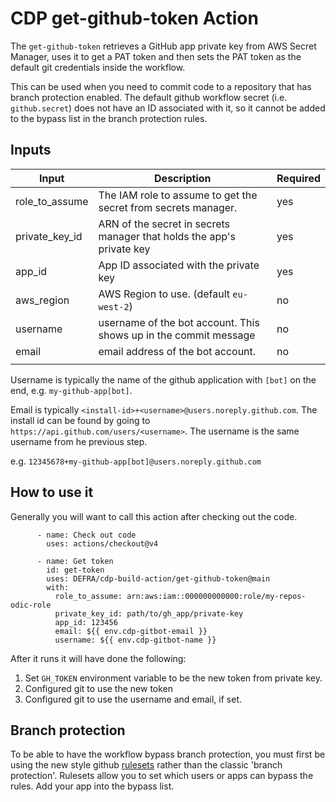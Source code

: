 # CDP get-github-token Action

The `get-github-token` retrieves a GitHub app private key from AWS Secret Manager, uses it to get a PAT token and then sets the PAT token as the default git credentials inside the workflow.

This can be used when you need to commit code to a repository that has branch protection enabled.
The default github workflow secret (i.e. `github.secret`) does not have an ID associated with it, so it cannot be added to the bypass list in the branch protection rules.

## Inputs

| Input          | Description                                                           | Required |
|----------------|-----------------------------------------------------------------------|----------|
| role_to_assume | The IAM role to assume to get the secret from secrets manager.        | yes      |
| private_key_id | ARN of the secret in secrets manager that holds the app's private key | yes      |
| app_id         | App ID associated with the private key                                | yes      |
| aws_region     | AWS Region to use. (default `eu-west-2`)                              | no       |
| username       | username of the bot account. This shows up in the commit message      | no       |
| email          | email address of the bot account.                                     | no       |
|                |                                                                       |          |

Username is typically the name of the github application with `[bot]` on the end, e.g. `my-github-app[bot]`.

Email is typically `<install-id>+<username>@users.noreply.github.com`. 
The install id can be found by going to `https://api.github.com/users/<username>`. 
The username is the same username from he previous step.

e.g. `12345678+my-github-app[bot]@users.noreply.github.com`

## How to use it

Generally you will want to call this action after checking out the code.
```
      - name: Check out code
        uses: actions/checkout@v4

      - name: Get token
        id: get-token
        uses: DEFRA/cdp-build-action/get-github-token@main
        with:
          role_to_assume: arn:aws:iam::000000000000:role/my-repos-odic-role
          private_key_id: path/to/gh_app/private-key
          app_id: 123456
          email: ${{ env.cdp-gitbot-email }}
          username: ${{ env.cdp-gitbot-name }}
```

After it runs it will have done the following:
1. Set `GH_TOKEN` environment variable to be the new token from private key.
2. Configured git to use the new token
3. Configured git to use the username and email, if set.

## Branch protection

To be able to have the workflow bypass branch protection, you must first be using the new style github [rulesets](https://docs.github.com/en/repositories/configuring-branches-and-merges-in-your-repository/managing-rulesets/about-rulesets) 
rather than the classic 'branch protection'. Rulesets allow you to set which users or apps can bypass the rules. Add your app into the bypass list.
